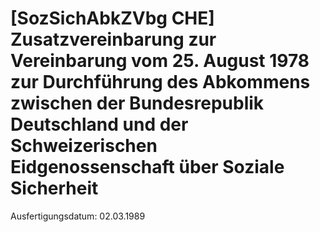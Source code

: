 # [SozSichAbkZVbg CHE] Zusatzvereinbarung zur Vereinbarung vom 25. August 1978 zur Durchführung des Abkommens zwischen der Bundesrepublik Deutschland und der Schweizerischen Eidgenossenschaft über Soziale Sicherheit

Ausfertigungsdatum: 02.03.1989

 